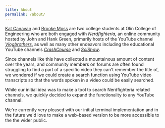 ```yaml
---
title: About
permalink: /about/
---
```


[Kat Canavan](https://katcanavan.com) and [Brooke Moss](https://www.brookem.dev) are two college students at Olin College of Engineering who are both engaged with *Nerdfighteria*, an  online community hosted by John and Hank Green, primarily hosts of the YouTube channel *[Vlogbrothers](https://www.youtube.com/user/vlogbrothers)*, as well as many other endeavors including the educational YouTube channels *[CrashCourse](https://www.youtube.com/c/crashcourse)* and *[SciShow](https://www.youtube.com/user/scishow?)*.

Since channels like this have collected a mountainous amount of content over the years, and community members on forums are often found struggling to find a part of a specific video they can't remember the title of, we wondered if we could create a search function using YouTube video transcripts so that the words spoken in a video could be easily searched.

While our initial idea was to make a tool to search Nerdfighteria related channels, we quickly decided to expand the functionality to any YouTube channel.

We're currently very pleased with our initial terminal implementation and in the future we'd love to make a web-based version to be more accessible to the the wider public.
